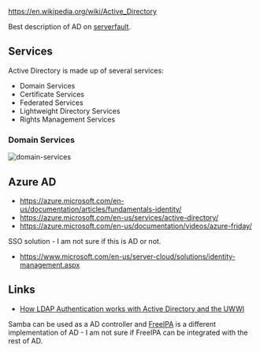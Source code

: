 
<!--
-->

https://en.wikipedia.org/wiki/Active_Directory

Best description of AD on
[serverfault]( http://serverfault.com/questions/402580/what-is-active-directory-domain-services-and-how-does-it-work ).

Services
--------

Active Directory is made up of several services:

 * Domain Services
 * Certificate Services
 * Federated Services
 * Lightweight Directory Services
 * Rights Management Services

### Domain Services

![domain-services]( ../drawings/active-directory.png )

Azure AD
--------

 * https://azure.microsoft.com/en-us/documentation/articles/fundamentals-identity/
 * https://azure.microsoft.com/en-us/services/active-directory/
 * https://azure.microsoft.com/en-us/documentation/videos/azure-friday/

SSO solution - I am not sure if this is AD or not.

 * https://www.microsoft.com/en-us/server-cloud/solutions/identity-management.aspx

Links
-----

 * [How LDAP Authentication works with Active Directory and the UWWI]( http://www.netid.washington.edu/documentation/ldapAuth.aspx )

Samba can be used as a AD controller and
[FreeIPA]( https://en.wikipedia.org/wiki/FreeIPA )
is a different implementation of AD - I am not sure if FreeIPA can
be integrated with the rest of AD.

<!-- vim: set autoindent expandtab sw=4 syntax=markdown: -->
